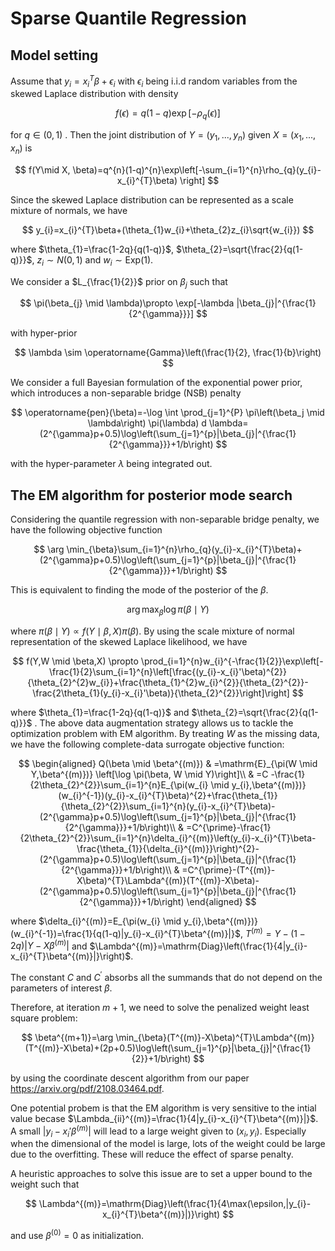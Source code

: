 # Sparse Quantile Regression

##  Model setting	

Assume that $y_{i}=x_{i}^{T}\beta+\epsilon_{i}$ with $\epsilon_{i}$ being i.i.d random variables from the skewed Laplace distribution with density



$$
f(\epsilon)=q(1-q) \exp[-\rho_{q}(\epsilon)]
$$



for $q \in (0,1)$ . Then the joint distribution of $Y=(y_{1},...,y_{n})$ given $X=(x_{1},...,x_{n})$ is



$$
f(Y\mid X, \beta)=q^{n}(1-q)^{n}\exp\left[-\sum_{i=1}^{n}\rho_{q}(y_{i}-x_{i}^{T}\beta) \right]
$$



Since the skewed Laplace distribution can be represented as a scale mixture of normals, we have



$$
y_{i}=x_{i}^{T}\beta+(\theta_{1}w_{i}+\theta_{2}z_{i}\sqrt{w_{i}})
$$



where $\theta_{1}=\frac{1-2q}{q(1-q)}$,  $\theta_{2}=\sqrt{\frac{2}{q(1-q)}}$,  $z_{i}\sim N(0,1)$ and $w_{i} \sim \mathrm{Exp}(1)$.



We consider a $L_{\frac{1}{2}}$ prior on $\beta_{j}$ such that

 

$$
\pi(\beta_{j} \mid  \lambda)\propto \exp[-\lambda |\beta_{j}|^{\frac{1}{2^{\gamma}}}]
$$



with hyper-prior 



$$
\lambda \sim \operatorname{Gamma}\left(\frac{1}{2}, \frac{1}{b}\right)
$$



We consider a full Bayesian formulation of the exponential power prior, which introduces a non-separable bridge (NSB) penalty



$$
\operatorname{pen}(\beta)=-\log \int \prod_{j=1}^{P} \pi\left(\beta_j \mid \lambda\right) \pi(\lambda) d \lambda=(2^{\gamma}p+0.5)\log\left(\sum_{j=1}^{p}|\beta_{j}|^{\frac{1}{2^{\gamma}}}+1/b\right)
$$



with the hyper-parameter $\lambda$ being integrated out.



## The EM algorithm for posterior mode search 

Considering the quantile regression with non-separable bridge penalty, we have the following objective function



$$
\arg \min_{\beta}\sum_{i=1}^{n}\rho_{q}(y_{i}-x_{i}^{T}\beta)+(2^{\gamma}p+0.5)\log\left(\sum_{j=1}^{p}|\beta_{j}|^{\frac{1}{2^{\gamma}}}+1/b\right)
$$



This is equivalent to finding the mode of the posterior of the $\beta$.


$$
\arg \max_{\beta}\log \pi(\beta \mid Y)
$$


where $\pi(\beta \mid Y) \propto f(Y \mid \beta, X)\pi(\beta)$. By using the scale mixture of normal representation of the skewed Laplace likelihood,  we have

$$
f(Y,W \mid \beta,X) \propto \prod_{i=1}^{n}w_{i}^{-\frac{1}{2}}\exp\left[-\frac{1}{2}\sum_{i=1}^{n}\left[\frac{(y_{i}-x_{i}'\beta)^{2}}{\theta_{2}^{2}w_{i}}+\frac{\theta_{1}^{2}w_{i}^{2}}{\theta_{2}^{2}}-\frac{2\theta_{1}(y_{i}-x_{i}'\beta)}{\theta_{2}^{2}}\right]\right]
$$



where $\theta_{1}=\frac{1-2q}{q(1-q)}$ and $\theta_{2}=\sqrt{\frac{2}{q(1-q)}}$ . The above data augmentation strategy allows us to tackle the optimization problem with EM algorithm. By treating $W$ as the missing data, we have the following complete-data surrogate objective function:



$$
\begin{aligned}
Q(\beta \mid \beta^{(m)}) & =\mathrm{E}_{\pi(W \mid Y,\beta^{(m)})} \left[\log \pi(\beta, W \mid Y)\right]\\
                          & =C -\frac{1}{2\theta_{2}^{2}}\sum_{i=1}^{n}E_{\pi(w_{i} \mid y_{i},\beta^{(m)})}(w_{i}^{-1})(y_{i}-x_{i}^{T}\beta)^{2}+\frac{\theta_{1}}{\theta_{2}^{2}}\sum_{i=1}^{n}(y_{i}-x_{i}^{T}\beta)-(2^{\gamma}p+0.5)\log\left(\sum_{j=1}^{p}|\beta_{j}|^{\frac{1}{2^{\gamma}}}+1/b\right)\\
                          & =C^{\prime}-\frac{1}{2\theta_{2}^{2}}\sum_{i=1}^{n}\delta_{i}^{(m)}\left(y_{i}-x_{i}^{T}\beta-\frac{\theta_{1}}{\delta_{i}^{(m)}}\right)^{2}-(2^{\gamma}p+0.5)\log\left(\sum_{j=1}^{p}|\beta_{j}|^{\frac{1}{2^{\gamma}}}+1/b\right)\\
                          & =C^{\prime}-(T^{(m)}-X\beta)^{T}\Lambda^{(m)}(T^{(m)}-X\beta)-(2^{\gamma}p+0.5)\log\left(\sum_{j=1}^{p}|\beta_{j}|^{\frac{1}{2^{\gamma}}}+1/b\right)
\end{aligned}
$$



where $\delta_{i}^{(m)}=E_{\pi(w_{i} \mid y_{i},\beta^{(m)})}(w_{i}^{-1})=\frac{1}{q(1-q)|y_{i}-x_{i}^{T}\beta^{(m)}|}$, $T^{(m)}=Y-(1-2q)|Y-X\beta^{(m)}|$ and $\Lambda^{(m)}=\mathrm{Diag}\left(\frac{1}{4|y_{i}-x_{i}^{T}\beta^{(m)}|}\right)$.  



The constant $C$ and $C^{\prime}$ absorbs all the summands that do not depend on the parameters of interest $\beta$. 



Therefore, at iteration $m+1$, we need to solve the penalized weight least square problem: 



$$
\beta^{(m+1)}=\arg \min_{\beta}(T^{(m)}-X\beta)^{T}\Lambda^{(m)}(T^{(m)}-X\beta)+(2p+0.5)\log\left(\sum_{j=1}^{p}|\beta_{j}|^{\frac{1}{2}}+1/b\right)
$$



by using the coordinate descent algorithm from our paper https://arxiv.org/pdf/2108.03464.pdf.



One potential probem is that the EM algorithm is very sensitive to the intial value becase $\Lambda_{ii}^{(m)}=\frac{1}{4|y_{i}-x_{i}^{T}\beta^{(m)}|}$. A small $|y_{i}-x_{i}'\beta^{(m)}|$ will lead to a large weight given to $(x_{i},y_{i})$. Especially when the dimensional of the model is large, lots of the weight could be large due to the overfitting. These will reduce the effect of sparse penalty. 

 A heuristic approaches to solve this issue are to set a upper bound to the weight such that



$$
\Lambda^{(m)}=\mathrm{Diag}\left(\frac{1}{4\max(\epsilon,|y_{i}-x_{i}^{T}\beta^{(m)}|)}\right)
$$



and use $\beta^{(0)}=0$ as initialization.
